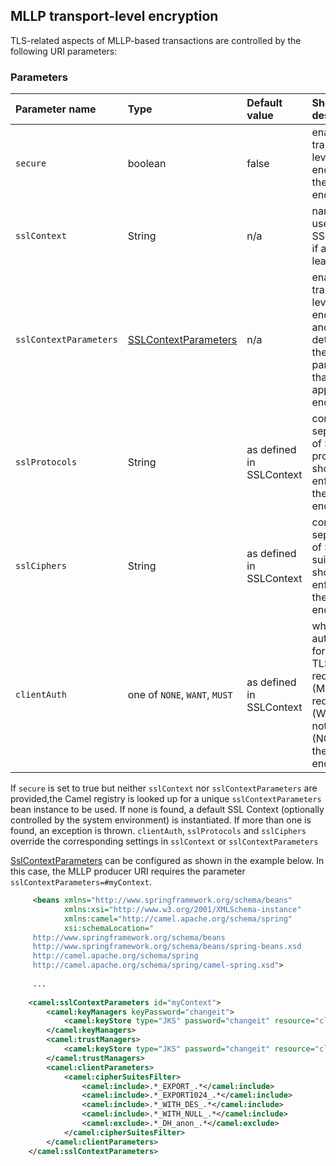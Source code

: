 
## MLLP transport-level encryption

TLS-related aspects of MLLP-based transactions are controlled by the following URI parameters:

### Parameters

| Parameter name          | Type       | Default value   | Short description                                                                    |
|:------------------------|:-----------|:----------------|:-------------------------------------------------------------------------------------|
| `secure`                | boolean    | false           | enables transport-level encryption for the given endpoint
| `sslContext`            | String     | n/a             | name of a user-defined SSL context, if any, with leading '#'.
| `sslContextParameters`  | [SSLContextParameters] | n/a | enables transport-level encryption and determines the SSL parameters that shall be applied to the endpoint 
| `sslProtocols`          | String     | as defined in SSLContext | comma-separated list of SSL protocols that should be enforced by the given endpoint
| `sslCiphers`            | String     | as defined in SSLContext | comma-separated list of SSL cipher suites that should be enforced by the given endpoint 
| `clientAuth`            | one of `NONE`, `WANT`, `MUST` | as defined in SSLContext | whether client authentication for mutual TLS is required (MUST), requested (WANT) or not requested (NONE) on the given endpoint

If `secure` is set to true but neither `sslContext` nor `sslContextParameters` are provided,the Camel registry is looked up for 
a unique `sslContextParameters` bean instance to be used. If none is found, a default SSL Context (optionally controlled by the system environment) 
is instantiated. If more than one is found, an exception is thrown.
`clientAuth`, `sslProtocols` and `sslCiphers` override the corresponding settings in `sslContext` or `sslContextParameters`

[SslContextParameters] can be configured as shown in the example below. In this case, the MLLP producer URI requires 
the parameter `sslContextParameters=#myContext`.

```xml
     <beans xmlns="http://www.springframework.org/schema/beans"
            xmlns:xsi="http://www.w3.org/2001/XMLSchema-instance"
            xmlns:camel="http://camel.apache.org/schema/spring"
            xsi:schemaLocation="
     http://www.springframework.org/schema/beans
     http://www.springframework.org/schema/beans/spring-beans.xsd
     http://camel.apache.org/schema/spring
     http://camel.apache.org/schema/spring/camel-spring.xsd">
     
     ...
     
    <camel:sslContextParameters id="myContext">
        <camel:keyManagers keyPassword="changeit">
            <camel:keyStore type="JKS" password="changeit" resource="client.jks"/>
        </camel:keyManagers>
        <camel:trustManagers>
            <camel:keyStore type="JKS" password="changeit" resource="client.jks"/>
        </camel:trustManagers>
        <camel:clientParameters>
            <camel:cipherSuitesFilter>
                <camel:include>.*_EXPORT_.*</camel:include>
                <camel:include>.*_EXPORT1024_.*</camel:include>
                <camel:include>.*_WITH_DES_.*</camel:include>
                <camel:include>.*_WITH_NULL_.*</camel:include>
                <camel:exclude>.*_DH_anon_.*</camel:exclude>
            </camel:cipherSuitesFilter>
        </camel:clientParameters>
    </camel:sslContextParameters>    
     
 ```


[SSLContextParameters]: https://camel.apache.org/camel-configuration-utilities.html